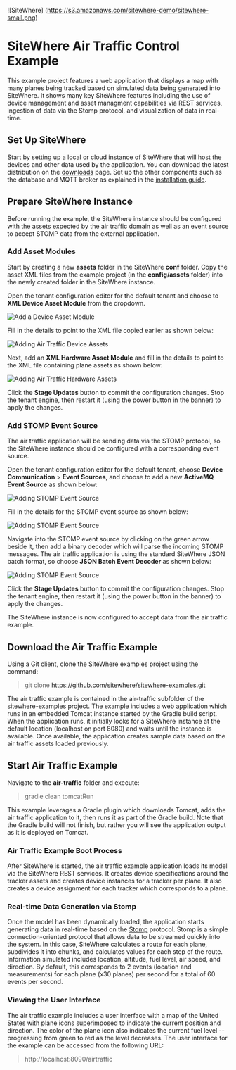 ![SiteWhere] (https://s3.amazonaws.com/sitewhere-demo/sitewhere-small.png)

# SiteWhere Air Traffic Control Example
This example project features a web application that displays a map with
many planes being tracked based on simulated data being generated into 
SiteWhere. It shows many key SiteWhere features including the use of device
management and asset managment capabilities via REST services, ingestion
of data via the Stomp protocol, and visualization of data in real-time.

## Set Up SiteWhere
Start by setting up a local or cloud instance of SiteWhere that will
host the devices and other data used by the application. You can download
the latest distribution on the [downloads](http://www.sitewhere.org/downloads/) 
page. Set up the other components such as the database and MQTT broker
as explained in the [installation guide](http://documentation.sitewhere.org/userguide/installation.html).

## Prepare SiteWhere Instance
Before running the example, the SiteWhere instance should be configured with the
assets expected by the air traffic domain as well as an event source to accept
STOMP data from the external application.

### Add Asset Modules
Start by creating a new **assets** folder in the SiteWhere **conf** folder. Copy the
asset XML files from the example project (in the **config/assets** folder) into the
newly created folder in the SiteWhere instance.

Open the tenant configuration editor for the default tenant and choose to **XML Device Asset Module** from
the dropdown.

![Add a Device Asset Module](images/add_asset_module.png)

Fill in the details to point to the XML file copied earlier as shown below:

![Adding Air Traffic Device Assets](images/at-devices.png)

Next, add an **XML Hardware Asset Module** and fill in the details to point to the XML file
containing plane assets as shown below:

![Adding Air Traffic Hardware Assets](images/at-planes.png)

Click the **Stage Updates** button to commit the configuration changes. Stop the tenant engine, then
restart it (using the power button in the banner) to apply the changes.

### Add STOMP Event Source
The air traffic application will be sending data via the STOMP protocol, so the SiteWhere instance
should be configured with a corresponding event source.

Open the tenant configuration editor for the default tenant, choose **Device Communication** > **Event Sources**,
and choose to add a new **ActiveMQ Event Source** as shown below:

![Adding STOMP Event Source](images/add_activemq.png)

Fill in the details for the STOMP event source as shown below:

![Adding STOMP Event Source](images/stomp_settings.png)

Navigate into the STOMP event source by clicking on the green arrow beside it, then add a
binary decoder which will parse the incoming STOMP messages. The air traffic application is
using the standard SiteWhere JSON batch format, so choose **JSON Batch Event Decoder** as
shown below:

![Adding STOMP Event Source](images/add_decoder.png)

Click the **Stage Updates** button to commit the configuration changes. Stop the tenant engine, then
restart it (using the power button in the banner) to apply the changes.

The SiteWhere instance is now configured to accept data from the air traffic example.

## Download the Air Traffic Example
Using a Git client, clone the SiteWhere examples project using the command:

> git clone https://github.com/sitewhere/sitewhere-examples.git

The air traffic example is contained in the air-traffic subfolder of the sitewhere-examples
project. The example includes a web application which runs in an embedded Tomcat instance
started by the Gradle build script. When the application runs, it initially looks for a 
SiteWhere instance at the default location (localhost on port 8080) and waits until the
instance is available. Once available, the application creates sample data based on the 
air traffic assets loaded previously.

## Start Air Traffic Example
Navigate to the **air-traffic** folder and execute:

> gradle clean tomcatRun

This example leverages a Gradle plugin which downloads Tomcat, adds the air traffic 
application to it, then runs it as part of the Gradle build. Note that the Gradle 
build will not finish, but rather you will see the application output as it is
deployed on Tomcat.

### Air Traffic Example Boot Process
After SiteWhere is started, the air traffic example application loads its model
via the SiteWhere REST services. It creates device specifications around the tracker
assets and creates device instances for a tracker per plane. It also creates a 
device assignment for each tracker which corresponds to a plane. 

### Real-time Data Generation via Stomp
Once the model has been dynamically loaded, the application starts generating data in real-time
based on the [Stomp](https://stomp.github.io/) protocol. Stomp is a simple connection-oriented
protocol that allows data to be streamed quickly into the system. In this case, SiteWhere
calculates a route for each plane, subdivides it into chunks, and calculates values for each
step of the route. Information simulated includes location, altitude, fuel level, air speed,
and direction. By default, this corresponds to 2 events (location and measurements) for each
plane (x30 planes) per second for a total of 60 events per second.

### Viewing the User Interface
The air traffic example includes a user interface with a map of the United States with plane
icons superimposed to indicate the current position and direction. The color of the plane
icon also indicates the current fuel level -- progressing from green to red as the level 
decreases. The user interface for the example can be accessed from the following URL:

> http://localhost:8090/airtraffic
